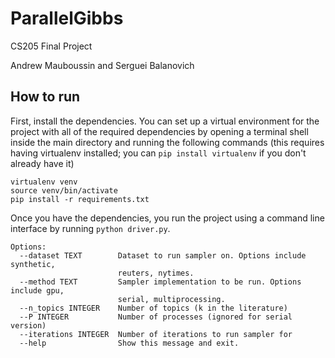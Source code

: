 # ParallelGibbs
CS205 Final Project

Andrew Mauboussin and Serguei Balanovich


How to run
---


First, install the dependencies. You can set up a virtual environment for the project with all of the required dependencies by opening a terminal shell inside the main directory and running the following commands (this requires having virtualenv installed; you can `pip install virtualenv` if you don't already have it)
```
virtualenv venv
source venv/bin/activate
pip install -r requirements.txt
```

Once you have the dependencies, you run the project using a command line interface by running `python driver.py`.

```
Options:
  --dataset TEXT        Dataset to run sampler on. Options include synthetic,
                        reuters, nytimes.
  --method TEXT         Sampler implementation to be run. Options include gpu,
                        serial, multiprocessing.
  --n_topics INTEGER    Number of topics (k in the literature)
  --P INTEGER           Number of processes (ignored for serial version)
  --iterations INTEGER  Number of iterations to run sampler for
  --help                Show this message and exit.
```